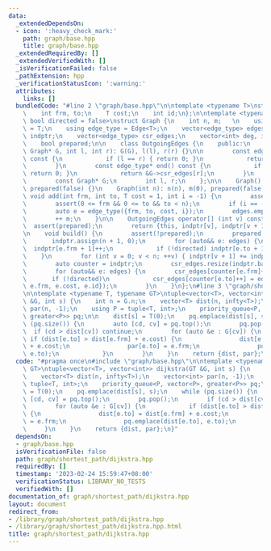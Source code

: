 ```yaml
---
data:
  _extendedDependsOn:
  - icon: ':heavy_check_mark:'
    path: graph/base.hpp
    title: graph/base.hpp
  _extendedRequiredBy: []
  _extendedVerifiedWith: []
  _isVerificationFailed: false
  _pathExtension: hpp
  _verificationStatusIcon: ':warning:'
  attributes:
    links: []
  bundledCode: "#line 2 \"graph/base.hpp\"\n\ntemplate <typename T>\nstruct Edge {\n\
    \    int frm, to;\n    T cost;\n    int id;\n};\n\ntemplate <typename T = int,\
    \ bool directed = false>\nstruct Graph {\n    int n, m;   \n    using cost_type\
    \ = T;\n    using edge_type = Edge<T>;\n    vector<edge_type> edges;\n    vector<int>\
    \ indptr;\n    vector<edge_type> csr_edges;\n    vector<int> deg, indeg, outdeg;\n\
    \    bool prepared;\n\n    class OutgoingEdges {\n    public:\n        OutgoingEdges(const\
    \ Graph* G, int l, int r): G(G), l(l), r(r) {}\n\n        const edge_type* begin()\
    \ const {\n            if (l == r) { return 0; }\n            return &G->csr_edges[l];\n\
    \        }\n        const edge_type* end() const {\n            if (l == r) {\
    \ return 0; }\n            return &G->csr_edges[r];\n        }\n    \n    private:\n\
    \        const Graph* G;\n        int l, r;\n    };\n\n    Graph(): n(0), m(0),\
    \ prepared(false) {}\n    Graph(int n): n(n), m(0), prepared(false) {}\n\n   \
    \ void add(int frm, int to, T cost = 1, int i = -1) {\n        assert(!prepared);\n\
    \        assert(0 <= frm && 0 <= to && to < n);\n        if (i == -1) i = m;\n\
    \        auto e = edge_type({frm, to, cost, i});\n        edges.emplace_back(e);\n\
    \        ++ m;\n    }\n\n    OutgoingEdges operator[] (int v) const {\n      \
    \  assert(prepared);\n        return {this, indptr[v], indptr[v + 1]};\n    }\n\
    \n    void build() {\n        assert(!prepared);\n        prepared = true;\n \
    \       indptr.assign(n + 1, 0);\n        for (auto&& e: edges) {\n          \
    \  indptr[e.frm + 1]++;\n            if (!directed) indptr[e.to + 1]++;\n    \
    \    }\n        for (int v = 0; v < n; ++v) { indptr[v + 1] += indptr[v]; }\n\
    \        auto counter = indptr;\n        csr_edges.resize(indptr.back() + 1);\n\
    \        for (auto&& e: edges) {\n        csr_edges[counter[e.frm]++] = e;\n \
    \       if (!directed)\n            csr_edges[counter[e.to]++] = edge_type({e.to,\
    \ e.frm, e.cost, e.id});\n        }\n    }\n};\n#line 3 \"graph/shortest_path/dijkstra.hpp\"\
    \n\ntemplate <typename T, typename GT>\ntuple<vector<T>, vector<int>> dijkstra(GT\
    \ &G, int s) {\n    int n = G.n;\n    vector<T> dist(n, infty<T>);\n    vector<int>\
    \ par(n, -1);\n    using P = tuple<T, int>;\n    priority_queue<P, vector<P>,\
    \ greater<P>> pq;\n\n    dist[s] = T(0);\n    pq.emplace(dist[s], s);\n    while\
    \ (pq.size()) {\n        auto [cd, cv] = pq.top();\n        pq.pop();\n      \
    \  if (cd > dist[cv]) continue;\n        for (auto &e : G[cv]) {\n           \
    \ if (dist[e.to] > dist[e.frm] + e.cost) {\n                dist[e.to] = dist[e.frm]\
    \ + e.cost;\n                par[e.to] = e.frm;\n                pq.emplace(dist[e.to],\
    \ e.to);\n            }\n        }\n    }\n    return {dist, par};\n}\n"
  code: "#pragma once\n#include \"graph/base.hpp\"\n\ntemplate <typename T, typename\
    \ GT>\ntuple<vector<T>, vector<int>> dijkstra(GT &G, int s) {\n    int n = G.n;\n\
    \    vector<T> dist(n, infty<T>);\n    vector<int> par(n, -1);\n    using P =\
    \ tuple<T, int>;\n    priority_queue<P, vector<P>, greater<P>> pq;\n\n    dist[s]\
    \ = T(0);\n    pq.emplace(dist[s], s);\n    while (pq.size()) {\n        auto\
    \ [cd, cv] = pq.top();\n        pq.pop();\n        if (cd > dist[cv]) continue;\n\
    \        for (auto &e : G[cv]) {\n            if (dist[e.to] > dist[e.frm] + e.cost)\
    \ {\n                dist[e.to] = dist[e.frm] + e.cost;\n                par[e.to]\
    \ = e.frm;\n                pq.emplace(dist[e.to], e.to);\n            }\n   \
    \     }\n    }\n    return {dist, par};\n}"
  dependsOn:
  - graph/base.hpp
  isVerificationFile: false
  path: graph/shortest_path/dijkstra.hpp
  requiredBy: []
  timestamp: '2023-02-24 15:59:47+08:00'
  verificationStatus: LIBRARY_NO_TESTS
  verifiedWith: []
documentation_of: graph/shortest_path/dijkstra.hpp
layout: document
redirect_from:
- /library/graph/shortest_path/dijkstra.hpp
- /library/graph/shortest_path/dijkstra.hpp.html
title: graph/shortest_path/dijkstra.hpp
---
```

